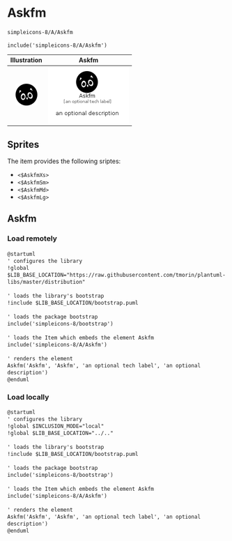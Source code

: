# Askfm


```text
simpleicons-8/A/Askfm
```

```text
include('simpleicons-8/A/Askfm')
```



| Illustration | Askfm |
| :---: | :---: |
| ![illustration for Illustration](../../simpleicons-8/A/Askfm.png) | ![illustration for Askfm](../../simpleicons-8/A/Askfm.Local.png) |



## Sprites
The item provides the following sriptes:

- `<$AskfmXs>`
- `<$AskfmSm>`
- `<$AskfmMd>`
- `<$AskfmLg>`





## Askfm

### Load remotely
```plantuml
@startuml
' configures the library
!global $LIB_BASE_LOCATION="https://raw.githubusercontent.com/tmorin/plantuml-libs/master/distribution"

' loads the library's bootstrap
!include $LIB_BASE_LOCATION/bootstrap.puml

' loads the package bootstrap
include('simpleicons-8/bootstrap')

' loads the Item which embeds the element Askfm
include('simpleicons-8/A/Askfm')

' renders the element
Askfm('Askfm', 'Askfm', 'an optional tech label', 'an optional description')
@enduml
```

### Load locally
```plantuml
@startuml
' configures the library
!global $INCLUSION_MODE="local"
!global $LIB_BASE_LOCATION="../.."

' loads the library's bootstrap
!include $LIB_BASE_LOCATION/bootstrap.puml

' loads the package bootstrap
include('simpleicons-8/bootstrap')

' loads the Item which embeds the element Askfm
include('simpleicons-8/A/Askfm')

' renders the element
Askfm('Askfm', 'Askfm', 'an optional tech label', 'an optional description')
@enduml
```

